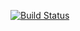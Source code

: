 [![Build Status](https://travis-ci.org/MatissJA/ToffCMS-Backend-API.svg?branch=master)](https://travis-ci.org/MatissJA/ToffCMS-Backend-API)
